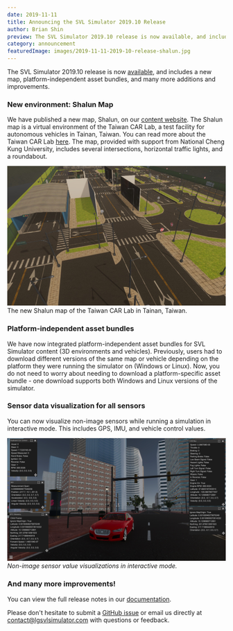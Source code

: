 ```yaml
---
date: 2019-11-11
title: Announcing the SVL Simulator 2019.10 Release
author: Brian Shin
preview: The SVL Simulator 2019.10 release is now available, and includes a new map, platform-independent asset bundles, and many more additions and improvements.
category: announcement
featuredImage: images/2019-11-11-2019-10-release-shalun.jpg
---
```


The SVL Simulator 2019.10 release is now [available](https://github.com/lgsvl/simulator/releases/tag/2019.10), and includes a new map, platform-independent asset bundles, and many more additions and improvements.

### New environment: Shalun Map

We have published a new map, Shalun, on our [content website](https://content.lgsvlsimulator.com/maps/). The Shalun map is a virtual environment of the Taiwan CAR Lab, a test facility for autonomous vehicles in Tainan, Taiwan. You can read more about the Taiwan CAR Lab [here](http://taiwancarlab.narlabs.org.tw/index_en.html). The map, provided with support from National Cheng Kung University, includes several intersections, horizontal traffic lights, and a roundabout.

![Shalun Map](images/2019-11-11-2019-10-release-shalun.jpg)
The new Shalun map of the Taiwan CAR Lab in Tainan, Taiwan.

### Platform-independent asset bundles

We have now integrated platform-independent asset bundles for SVL Simulator content (3D environments and vehicles). Previously, users had to download different versions of the same map or vehicle depending on the platform they were running the simulator on (Windows or Linux). Now, you do not need to worry about needing to download a platform-specific asset bundle - one download supports both Windows and Linux versions of the simulator.

### Sensor data visualization for all sensors

You can now visualize non-image sensors while running a simulation in interactive mode. This includes GPS, IMU, and vehicle control values.

![Sensor Value Visualizations](images/2019-11-11-2019-10-release-sensor-viz2.jpg)
_Non-image sensor value visualizations in interactive mode._

### And many more improvements!

You can view the full release notes in our [documentation](https://www.lgsvlsimulator.com/docs/changelog/).

Please don't hesitate to submit a [GitHub issue](https://github.com/lgsvl/simulator/issues) or email us directly at [contact@lgsvlsimulator.com](mailto:contact@lgsvlsimulator.com) with questions or feedback.
